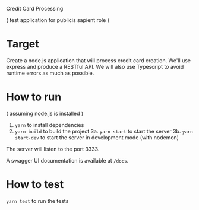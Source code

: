 Credit Card Processing

( test application for publicis sapient role )

# Target

Create a node.js application that will process credit card creation.
We'll use express and produce a RESTful API.
We will also use Typescript to avoid runtime errors as much as possible.

# How to run

( assuming node.js is installed )

1.  `yarn` to install dependencies
2.  `yarn build` to build the project
    3a. `yarn start` to start the server
    3b. `yarn start-dev` to start the server in development mode (with nodemon)

The server will listen to the port 3333.

A swagger UI documentation is available at `/docs`.

# How to test

`yarn test` to run the tests
